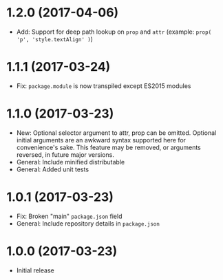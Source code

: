 # 1.2.0 (2017-04-06)

- Add: Support for deep path lookup on `prop` and `attr` (example: `prop( 'p', 'style.textAlign' )`)

# 1.1.1 (2017-03-24)

- Fix: `package.module` is now transpiled except ES2015 modules

# 1.1.0 (2017-03-23)

- New: Optional selector argument to attr, prop can be omitted. Optional initial arguments are an awkward syntax supported here for convenience's sake. This feature may be removed, or arguments reversed, in future major versions.
- General: Include minified distributable
- General: Added unit tests

# 1.0.1 (2017-03-23)

- Fix: Broken "main" `package.json` field
- General: Include repository details in `package.json`

# 1.0.0 (2017-03-23)

- Initial release
